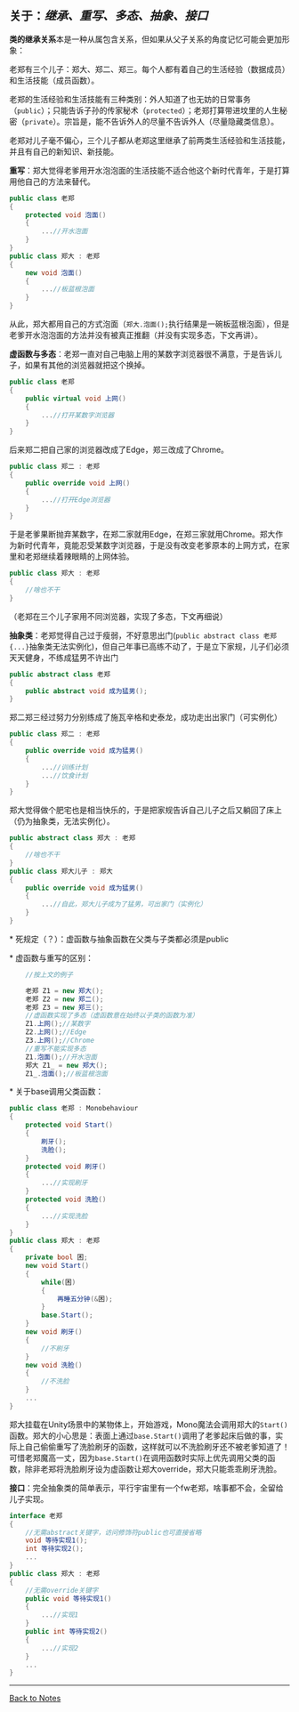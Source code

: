 ## 关于：*继承、重写、多态、抽象、接口* 

**类的继承关系**本是一种从属包含关系，但如果从父子关系的角度记忆可能会更加形象： 

老郑有三个儿子：郑大、郑二、郑三。每个人都有着自己的生活经验（数据成员）和生活技能（成员函数）。 

老郑的生活经验和生活技能有三种类别：外人知道了也无妨的日常事务（`public`）；只能告诉子孙的传家秘术（`protected`）；老郑打算带进坟里的人生秘密（`private`）。宗旨是，能不告诉外人的尽量不告诉外人（尽量隐藏类信息）。 

老郑对儿子毫不偏心，三个儿子都从老郑这里继承了前两类生活经验和生活技能，并且有自己的新知识、新技能。 

**重写**：郑大觉得老爹用开水泡泡面的生活技能不适合他这个新时代青年，于是打算用他自己的方法来替代。 

```C#
public class 老郑
{
    protected void 泡面()
    {
        ...//开水泡面 
    }
}
public class 郑大 : 老郑
{
    new void 泡面()
    {
        ...//板蓝根泡面
    }
}
``` 

从此，郑大都用自己的方式泡面（`郑大.泡面();`执行结果是一碗板蓝根泡面），但是老爹开水泡泡面的方法并没有被真正推翻（并没有实现多态，下文再讲）。 

**虚函数与多态**：老郑一直对自己电脑上用的某数字浏览器很不满意，于是告诉儿子，如果有其他的浏览器就把这个换掉。 

```C#
public class 老郑
{
    public virtual void 上网()
    {
        ...//打开某数字浏览器
    }
}
```  

后来郑二把自己家的浏览器改成了Edge，郑三改成了Chrome。 

```C#
public class 郑二 : 老郑
{
    public override void 上网()
    {
        ...//打开Edge浏览器
    }
}
``` 

于是老爹果断抛弃某数字，在郑二家就用Edge，在郑三家就用Chrome。郑大作为新时代青年，竟能忍受某数字浏览器，于是没有改变老爹原本的上网方式，在家里和老郑继续着辣眼睛的上网体验。 

```C#
public class 郑大 : 老郑
{
    //啥也不干
}
``` 

（老郑在三个儿子家用不同浏览器，实现了多态，下文再细说） 

**抽象类**：老郑觉得自己过于瘦弱，不好意思出门(`public abstract class 老郑 {...}`抽象类无法实例化)，但自己年事已高练不动了，于是立下家规，儿子们必须天天健身，不练成猛男不许出门 

```C#
public abstract class 老郑 
{
    public abstract void 成为猛男();
}
``` 

郑二郑三经过努力分别练成了施瓦辛格和史泰龙，成功走出出家门（可实例化） 

```C#
public class 郑二 : 老郑
{
    public override void 成为猛男()
    {
        ...//训练计划
        ...//饮食计划
    }
}
```

郑大觉得做个肥宅也是相当快乐的，于是把家规告诉自己儿子之后又躺回了床上（仍为抽象类，无法实例化）。 

```C#
public abstract class 郑大 : 老郑 
{
    //啥也不干
}
public class 郑大儿子 : 郑大
{
    public override void 成为猛男()
    {
        ...//自此，郑大儿子成为了猛男，可出家门（实例化）
    }
}
``` 

\* 死规定（？）：虚函数与抽象函数在父类与子类都必须是public 

\* 虚函数与重写的区别： 

```C#
    //按上文的例子

    老郑 Z1 = new 郑大();
    老郑 Z2 = new 郑二();
    老郑 Z3 = new 郑三();
    //虚函数实现了多态（虚函数意在始终以子类的函数为准）
    Z1.上网();//某数字
    Z2.上网();//Edge
    Z3.上网();//Chrome
    //重写不能实现多态
    Z1.泡面();//开水泡面
    郑大 Z1_ = new 郑大();
    Z1_.泡面();//板蓝根泡面
``` 

\* 关于base调用父类函数： 

```C#
public class 老郑 : Monobehaviour
{
    protected void Start()
    {
        刷牙();
        洗脸();
    }
    protected void 刷牙()
    {
        ...//实现刷牙
    }
    protected void 洗脸()
    {
        ...//实现洗脸
    }
}
public class 郑大 : 老郑
{
    private bool 困;
    new void Start()
    {
        while(困)
        {
            再睡五分钟(&困);
        }
        base.Start();
    }
    new void 刷牙()
    {
        //不刷牙
    }
    new void 洗脸()
    {
        //不洗脸
    }
    ...
}
``` 

郑大挂载在Unity场景中的某物体上，开始游戏，Mono魔法会调用郑大的`Start()`函数。郑大的小心思是：表面上通过`base.Start()`调用了老爹起床后做的事，实际上自己偷偷重写了洗脸刷牙的函数，这样就可以不洗脸刷牙还不被老爹知道了！可惜老郑魔高一丈，因为`base.Start()`在调用函数时实际上优先调用父类的函数，除非老郑将洗脸刷牙设为虚函数让郑大override，郑大只能乖乖刷牙洗脸。 

**接口**：完全抽象类的简单表示，平行宇宙里有一个fw老郑，啥事都不会，全留给儿子实现。 

```C#
interface 老郑
{
    //无需abstract关键字，访问修饰符public也可直接省略
    void 等待实现1();
    int 等待实现2();
    ...
}
public class 郑大 : 老郑
{
    //无需override关键字
    public void 等待实现1()
    {
        ...//实现1
    }
    public int 等待实现2()
    {
        ...//实现2
    }
    ...
}
``` 

---
[Back to Notes](https://github.com/Vincent-zz/Unity/blob/main/UnityNotes.md)